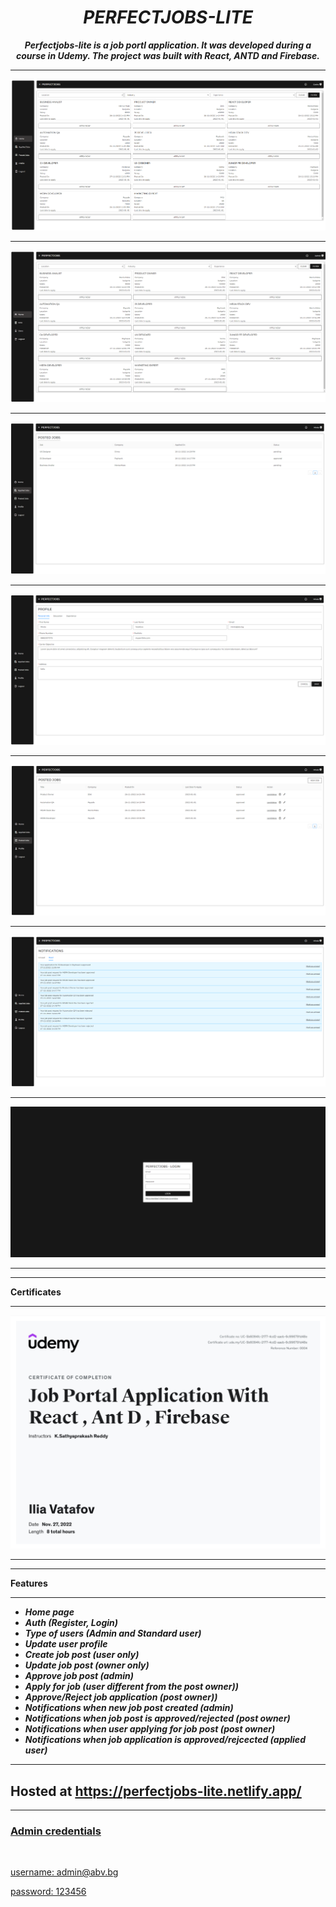 <h1 align="center"><i>PERFECTJOBS-LITE</i></h1>

**_<p align="center">Perfectjobs-lite is a job portl application. It was developed during a course in Udemy. The project was built with React, ANTD and Firebase.</p>_**

<hr />

<p align="center">
  <a href="https://perfectjobs-lite.netlify.app/">
    <img src="./imgs/home.png" />
    <hr />
    <img src="./imgs/admin-view.png" />
    <hr />
    <img src="./imgs/applied-jobs.png" />
    <hr />
    <img src="./imgs/user-profile.png" />
    <hr />
    <img src="./imgs/posted-jobs.png" />
    <hr />
    <img src="./imgs/notifications.png" />
    <hr />
    <img src="./imgs/login.png" />
    <hr />
  </a>
<p>
    <hr />
  
  __Certificates__
  
   <hr />
   <p align="center">
  <a href="https://udemy-certificate.s3.amazonaws.com/image/UC-5b6094fc-2177-4cd2-aaeb-6c996791d48e.jpg?v=1669569109000">
    <img src="./imgs/certificate.png" />
    <hr />
  </a>
<p>
  <hr />
  
  __Features__
  
   <hr />

  - <i><b>Home page</b></i>
  - <i><b>Auth (Register, Login)</b></i>
  - <i><b>Type of users (Admin and Standard user)</b></i>
  - <i><b>Update user profile</b></i>
  - <i><b>Create job post (user only)</b></i>
  - <i><b>Update job post (owner only)</b></i>
  - <i><b>Approve job post (admin)</b></i>
  - <i><b>Apply for job (user different from the post owner))</b></i>
  - <i><b>Approve/Reject job application (post owner))</b></i>
  - <i><b>Notifications when new job post created (admin)</b></i>
  - <i><b>Notifications when job post is approved/rejected (post owner)</b></i>
  - <i><b>Notifications when user applying for job post (post owner)</b></i>
  - <i><b>Notifications when job application is approved/rejcected (applied user)</b></i>

  <hr />

<h2>Hosted at <a href="https://perfectjobs-lite.netlify.app/" />https://perfectjobs-lite.netlify.app/</h2>

<hr/>

<h3>Admin credentials</h3>

<br/>

<p>username: admin@abv.bg</p>
<p>password: 123456</p>

